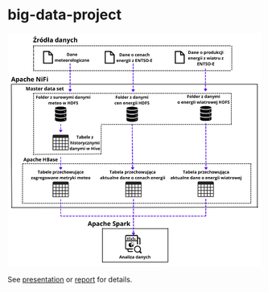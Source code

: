 # big-data-project

![](img/diagram.png)

See [presentation](prezentacja.pdf) or [report](raport.pdf) for details.
